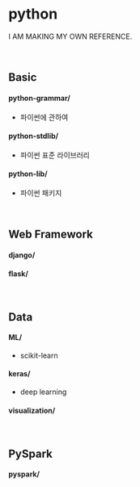 # python
I AM MAKING MY OWN REFERENCE.

<br>

## Basic
#### python-grammar/  
- 파이썬에 관하여  
#### python-stdlib/  
- 파이썬 표준 라이브러리  
#### python-lib/  
- 파이썬 패키지  

<br>

## Web Framework
#### django/  
#### flask/  

<br>

## Data  
#### ML/  
- scikit-learn  
#### keras/  
- deep learning  
#### visualization/  

<br>

## PySpark
#### pyspark/